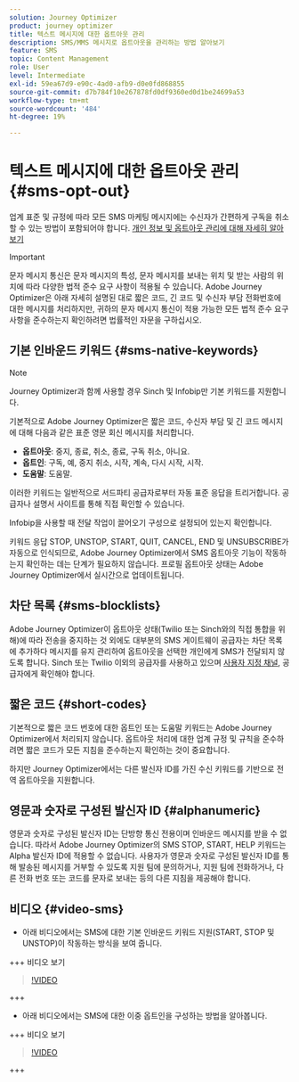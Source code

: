 ```yaml
---
solution: Journey Optimizer
product: journey optimizer
title: 텍스트 메시지에 대한 옵트아웃 관리
description: SMS/MMS 메시지로 옵트아웃을 관리하는 방법 알아보기
feature: SMS
topic: Content Management
role: User
level: Intermediate
exl-id: 59ea67d9-e90c-4ad0-afb9-d0e0fd868855
source-git-commit: d7b784f10e267878fd0df9360ed0d1be24699a53
workflow-type: tm+mt
source-wordcount: '484'
ht-degree: 19%

---
```


# 텍스트 메시지에 대한 옵트아웃 관리 {#sms-opt-out}

업계 표준 및 규정에 따라 모든 SMS 마케팅 메시지에는 수신자가 간편하게 구독을 취소할 수 있는 방법이 포함되어야 합니다. [개인 정보 및 옵트아웃 관리에 대해 자세히 알아보기](../privacy/opt-out.md)

>[!IMPORTANT]
>
>문자 메시지 통신은 문자 메시지의 특성, 문자 메시지를 보내는 위치 및 받는 사람의 위치에 따라 다양한 법적 준수 요구 사항이 적용될 수 있습니다. Adobe Journey Optimizer은 아래 자세히 설명된 대로 짧은 코드, 긴 코드 및 수신자 부담 전화번호에 대한 메시지를 처리하지만, 귀하의 문자 메시지 통신이 적용 가능한 모든 법적 준수 요구 사항을 준수하는지 확인하려면 법률적인 자문을 구하십시오.
>

## 기본 인바운드 키워드 {#sms-native-keywords}

>[!NOTE]
>
> Journey Optimizer과 함께 사용할 경우 Sinch 및 Infobip만 기본 키워드를 지원합니다.

기본적으로 Adobe Journey Optimizer은 짧은 코드, 수신자 부담 및 긴 코드 메시지에 대해 다음과 같은 표준 영문 회신 메시지를 처리합니다.

* **옵트아웃**: 중지, 종료, 취소, 종료, 구독 취소, 아니요.
* **옵트인**: 구독, 예, 중지 취소, 시작, 계속, 다시 시작, 시작.
* **도움말**: 도움말.

이러한 키워드는 일반적으로 서드파티 공급자로부터 자동 표준 응답을 트리거합니다. 공급자나 설명서 사이트를 통해 직접 확인할 수 있습니다.

Infobip을 사용할 때 전달 작업이 끌어오기 구성으로 설정되어 있는지 확인합니다.

키워드 응답 STOP, UNSTOP, START, QUIT, CANCEL, END 및 UNSUBSCRIBE가 자동으로 인식되므로, Adobe Journey Optimizer에서 SMS 옵트아웃 기능이 작동하는지 확인하는 데는 단계가 필요하지 않습니다. 프로필 옵트아웃 상태는 Adobe Journey Optimizer에서 실시간으로 업데이트됩니다.


## 차단 목록 {#sms-blocklists}

Adobe Journey Optimizer이 옵트아웃 상태(Twilio 또는 Sinch와의 직접 통합을 위해)에 따라 전송을 중지하는 것 외에도 대부분의 SMS 게이트웨이 공급자는 차단 목록에 추가하다 메시지를 유지 관리하여 옵트아웃을 선택한 개인에게 SMS가 전달되지 않도록 합니다. Sinch 또는 Twilio 이외의 공급자를 사용하고 있으며 [사용자 지정 채널](../building-journeys/using-custom-actions.md), 공급자에게 확인해야 합니다.


## 짧은 코드 {#short-codes}

기본적으로 짧은 코드 번호에 대한 옵트인 또는 도움말 키워드는 Adobe Journey Optimizer에서 처리되지 않습니다. 옵트아웃 처리에 대한 업계 규정 및 규칙을 준수하려면 짧은 코드가 모든 지침을 준수하는지 확인하는 것이 중요합니다.

하지만 Journey Optimizer에서는 다른 발신자 ID를 가진 수신 키워드를 기반으로 전역 옵트아웃을 지원합니다.

## 영문과 숫자로 구성된 발신자 ID {#alphanumeric}

영문과 숫자로 구성된 발신자 ID는 단방향 통신 전용이며 인바운드 메시지를 받을 수 없습니다. 따라서 Adobe Journey Optimizer의 SMS STOP, START, HELP 키워드는 Alpha 발신자 ID에 적용할 수 없습니다. 사용자가 영문과 숫자로 구성된 발신자 ID를 통해 발송된 메시지를 거부할 수 있도록 지원 팀에 문의하거나, 지원 팀에 전화하거나, 다른 전화 번호 또는 코드를 문자로 보내는 등의 다른 지침을 제공해야 합니다.

## 비디오 {#video-sms}

* 아래 비디오에서는 SMS에 대한 기본 인바운드 키워드 지원(START, STOP 및 UNSTOP)이 작동하는 방식을 보여 줍니다.

+++ 비디오 보기

  >[!VIDEO](https://video.tv.adobe.com/v/344026?quality=12)

+++

* 아래 비디오에서는 SMS에 대한 이중 옵트인을 구성하는 방법을 알아봅니다.

+++ 비디오 보기

  >[!VIDEO](https://video.tv.adobe.com/v/3427129/?learn=on)

+++
